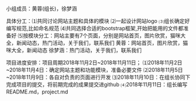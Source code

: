 小组成员：黄蓉(组长)，徐梦涵

具体分工：⑴共同讨论网站主题和具体的模块
         ⑵一起设计网站logo
         ⑶组长确定好编写规范,比如命名规范
         ⑷共同选择合适的bootstrap框架,开始把能用的文件都准备好
         ⑸按模块分工：网站主要有7个页面，分别是网站首页，图片欣赏，猫咪大全，新闻动态，热门活动，关于我们，联系我们
                黄蓉：网站首页，图片欣赏，猫咪大全，新闻动态
                徐梦涵：热门活动，关于我们，联系我们
         
项目进度安排：项目周期2018年11月2日~2018年11月11日；
            ⑴2018年11月2日~2018年11月4日：确定网站主题和功能模块，准备必要文件
            ⑵2018年11月5日~2018年11月9日：各自对负责的页面进行开发
            ⑶2018年11月10日：在组长协同下完成项目的提交，将前期完成的成果提交进github
            ⑷2018年11月11日：组长编写README.md，project.md
